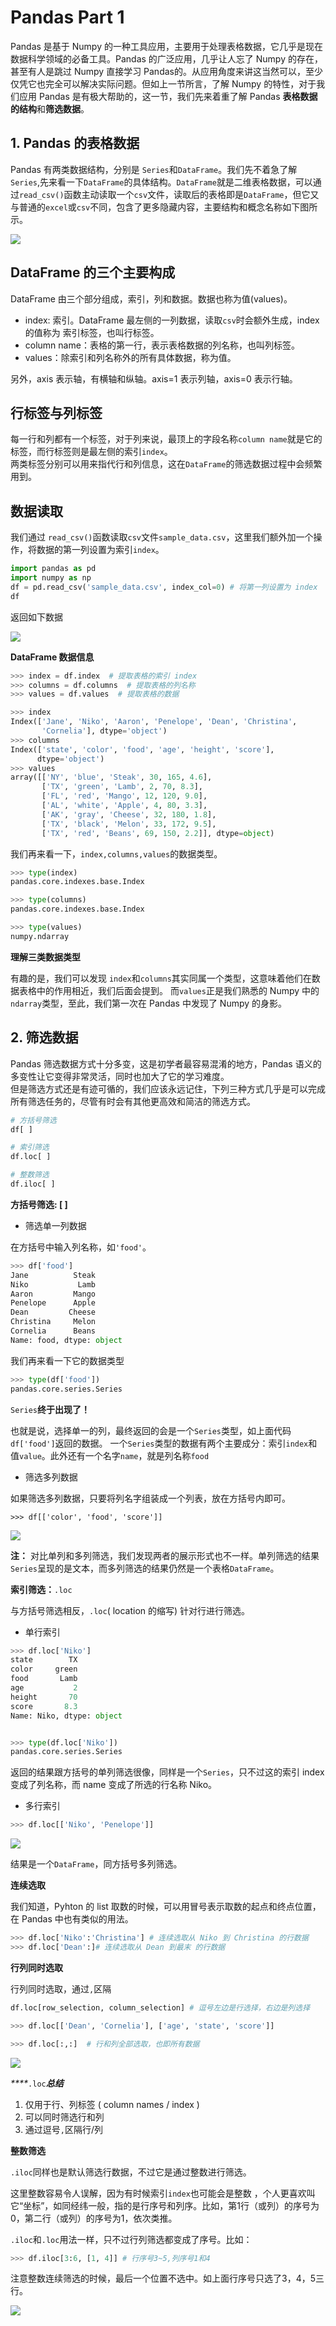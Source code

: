 # Pandas Part 1

Pandas 是基于 Numpy 的一种工具应用，主要用于处理表格数据，它几乎是现在数据科学领域的必备工具。Pandas 的广泛应用，几乎让人忘了 Numpy 的存在，甚至有人是跳过 Numpy 直接学习 Pandas的。从应用角度来讲这当然可以，至少仅凭它也完全可以解决实际问题。但如上一节所言，了解 Numpy 的特性，对于我们应用 Pandas 是有极大帮助的，这一节，我们先来着重了解 Pandas **表格数据的结构**和**筛选数据**。

## 1. Pandas 的表格数据

Pandas 有两类数据结构，分别是 `Series`和`DataFrame`。我们先不着急了解`Series`,先来看一下`DataFrame`的具体结构。`DataFrame`就是二维表格数据，可以通过`read_csv()`函数主动读取一个`csv`文件，读取后的表格即是`DataFrame`，但它又与普通的`excel`或`csv`不同，包含了更多隐藏内容，主要结构和概念名称如下图所示。

![](../.gitbook/assets/dataframe.png)

## DataFrame 的三个主要构成

DataFrame 由三个部分组成，索引，列和数据。数据也称为值\(values\)。

* index: 索引。DataFrame 最左侧的一列数据，读取`csv`时会额外生成，index 的值称为 索引标签，也叫行标签。
* column name：表格的第一行，表示表格数据的列名称，也叫列标签。
* values：除索引和列名称外的所有具体数据，称为值。

另外，axis 表示轴，有横轴和纵轴。axis=1 表示列轴，axis=0 表示行轴。

## 行标签与列标签

每一行和列都有一个标签，对于列来说，最顶上的字段名称`column name`就是它的标签，而行标签则是最左侧的索引`index`。   
两类标签分别可以用来指代行和列信息，这在`DataFrame`的筛选数据过程中会频繁用到。

## 数据读取

我们通过 `read_csv()`函数读取`csv`文件`sample_data.csv`，这里我们额外加一个操作，将数据的第一列设置为索引`index`。

```python
import pandas as pd
import numpy as np
df = pd.read_csv('sample_data.csv', index_col=0) # 将第一列设置为 index
df
```

返回如下数据

![](../.gitbook/assets/1.png)

**DataFrame 数据信息**

```python
>>> index = df.index  # 提取表格的索引 index
>>> columns = df.columns  # 提取表格的列名称
>>> values = df.values  # 提取表格的数据

>>> index
Index(['Jane', 'Niko', 'Aaron', 'Penelope', 'Dean', 'Christina', 
       'Cornelia'], dtype='object')
>>> columns
Index(['state', 'color', 'food', 'age', 'height', 'score'], 
      dtype='object')
>>> values
array([['NY', 'blue', 'Steak', 30, 165, 4.6],
       ['TX', 'green', 'Lamb', 2, 70, 8.3],
       ['FL', 'red', 'Mango', 12, 120, 9.0],
       ['AL', 'white', 'Apple', 4, 80, 3.3],
       ['AK', 'gray', 'Cheese', 32, 180, 1.8],
       ['TX', 'black', 'Melon', 33, 172, 9.5],
       ['TX', 'red', 'Beans', 69, 150, 2.2]], dtype=object)
```

我们再来看一下，`index,columns,values`的数据类型。

```python
>>> type(index)
pandas.core.indexes.base.Index

>>> type(columns)
pandas.core.indexes.base.Index

>>> type(values)
numpy.ndarray
```

**理解三类数据类型**

有趣的是，我们可以发现 `index`和`columns`其实同属一个类型，这意味着他们在数据表格中的作用相近，我们后面会提到。 而`values`正是我们熟悉的 Numpy 中的`ndarray`类型，至此，我们第一次在 Pandas 中发现了 Numpy 的身影。

## 2. 筛选数据

Pandas 筛选数据方式十分多变，这是初学者最容易混淆的地方，Pandas 语义的多变性让它变得非常灵活，同时也加大了它的学习难度。   
但是筛选方式还是有迹可循的，我们应该永远记住，下列三种方式几乎是可以完成所有筛选任务的，尽管有时会有其他更高效和简洁的筛选方式。

```python
# 方括号筛选
df[ ]

# 索引筛选
df.loc[ ]

# 整数筛选
df.iloc[ ]
```

**方括号筛选: \[ \]**

* 筛选单一列数据

在方括号中输入列名称，如`'food'`。

```python
>>> df['food']
Jane          Steak
Niko           Lamb
Aaron         Mango
Penelope      Apple
Dean         Cheese
Christina     Melon
Cornelia      Beans
Name: food, dtype: object
```

我们再来看一下它的数据类型

```python
>>> type(df['food'])
pandas.core.series.Series
```

`Series`**终于出现了！**

  
也就是说，选择单一的列，最终返回的会是一个`Series`类型，如上面代码`df['food']`返回的数据。 一个`Series`类型的数据有两个主要成分：索引`index`和值`value`。此外还有一个名字`name`，就是列名称`food`

* 筛选多列数据

如果筛选多列数据，只要将列名字组装成一个列表，放在方括号内即可。

```text
>>> df[['color', 'food', 'score']]
```

![](../.gitbook/assets/2.png)

**注：** 对比单列和多列筛选，我们发现两者的展示形式也不一样。单列筛选的结果`Series`呈现的是文本，而多列筛选的结果仍然是一个表格`DataFrame`。

**索引筛选：**`.loc`

与方括号筛选相反，`.loc`\( location 的缩写\) 针对行进行筛选。

* 单行索引

```python
>>> df.loc['Niko']
state        TX
color     green
food       Lamb
age           2
height       70
score       8.3
Name: Niko, dtype: object


>>> type(df.loc['Niko'])
pandas.core.series.Series
```

返回的结果跟方括号的单列筛选很像，同样是一个`Series`，只不过这的索引 index 变成了列名称，而 name 变成了所选的行名称 Niko。

* 多行索引

```python
>>> df.loc[['Niko', 'Penelope']]
```

![](../.gitbook/assets/3.png)

结果是一个`DataFrame`，同方括号多列筛选。

**连续选取**

我们知道，Pyhton 的 list 取数的时候，可以用冒号表示取数的起点和终点位置，在 Pandas 中也有类似的用法。

```python
>>> df.loc['Niko':'Christina'] # 连续选取从 Niko 到 Christina 的行数据
>>> df.loc['Dean':]# 连续选取从 Dean 到最末 的行数据
```

**行列同时选取**

行列同时选取，通过`,`区隔

```python
df.loc[row_selection, column_selection] # 逗号左边是行选择，右边是列选择

>>> df.loc[['Dean', 'Cornelia'], ['age', 'state', 'score']]

>>> df.loc[:,:]  # 行和列全部选取，也即所有数据
```

![](../.gitbook/assets/4.png)

 _****_`.loc`_**总结**_

1. 仅用于行、列标签 \( column names / index \)
2. 可以同时筛选行和列
3. 通过逗号`,`区隔行/列

**整数筛选**

`.iloc`同样也是默认筛选行数据，不过它是通过整数进行筛选。

这里整数容易令人误解，因为有时候索引`index`也可能会是整数 ，个人更喜欢叫它“坐标”，如同经纬一般，指的是行序号和列序。比如，第1行（或列）的序号为0，第二行（或列）的序号为1，依次类推。

`.iloc`和`.loc`用法一样，只不过行列筛选都变成了序号。比如：

```python
>>> df.iloc[3:6, [1, 4]] # 行序号3~5,列序号1和4
```

注意整数连续筛选的时候，最后一个位置不选中。如上面行序号只选了3，4，5三行。

![](../.gitbook/assets/5.png)

